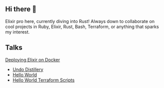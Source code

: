 ## Hi there 👋

Elixir pro here, currently diving into Rust! Always down to collaborate on cool projects in Ruby, Elixir, Rust, Bash, Terraform, or anything that sparks my interest.

## Talks

[Deploying Elixir on Docker](https://www.youtube.com/watch?v=J3ThPMKDeKQ&feature=emb_logo)
  * [Undo Distillery](https://github.com/HarshBalyan/undo-distillery-demo)
  * [Hello World](https://github.com/vasuadari/hello-world/tree/elixir)
  * [Hello World Terraform Scripts](https://github.com/vasuadari/hello-world-terraform)
<!---
- 🤔 I’m looking for help with ...
- 💬 Ask me about ...
- 📫 How to reach me: ...
- 😄 Pronouns: ...
- ⚡ Fun fact: ...
--->
